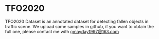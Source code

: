 # TFO2020


TFO2020 Dataset is an annotated dataset for  detecting fallen objects in traffic scene. We upload some samples in github, if you want to obtain the full one, please contact me with gmayday1997@163.com